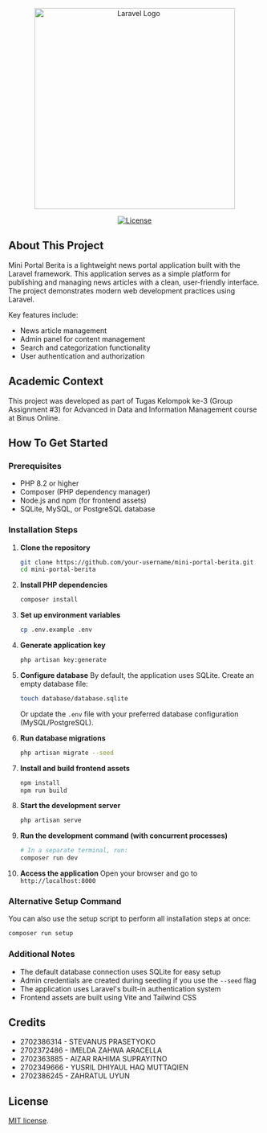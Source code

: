 <p align="center"><a href="https://laravel.com" target="_blank"><img src="https://raw.githubusercontent.com/laravel/art/master/logo-lockup/5%20SVG/2%20CMYK/1%20Full%20Color/laravel-logolockup-cmyk-red.svg" width="400" alt="Laravel Logo"></a></p>

<p align="center">
<a href="https://packagist.org/packages/laravel/framework"><img src="https://img.shields.io/packagist/l/laravel/framework" alt="License"></a>
</p>

## About This Project

Mini Portal Berita is a lightweight news portal application built with the Laravel framework. This application serves as a simple platform for publishing and managing news articles with a clean, user-friendly interface. The project demonstrates modern web development practices using Laravel.

Key features include:
- News article management
- Admin panel for content management
- Search and categorization functionality
- User authentication and authorization

## Academic Context

This project was developed as part of Tugas Kelompok ke-3 (Group Assignment #3) for Advanced in Data and Information Management course at Binus Online.

## How To Get Started

### Prerequisites
- PHP 8.2 or higher
- Composer (PHP dependency manager)
- Node.js and npm (for frontend assets)
- SQLite, MySQL, or PostgreSQL database

### Installation Steps

1. **Clone the repository**
   ```bash
   git clone https://github.com/your-username/mini-portal-berita.git
   cd mini-portal-berita
   ```

2. **Install PHP dependencies**
   ```bash
   composer install
   ```

3. **Set up environment variables**
   ```bash
   cp .env.example .env
   ```

4. **Generate application key**
   ```bash
   php artisan key:generate
   ```

5. **Configure database**
   By default, the application uses SQLite. Create an empty database file:
   ```bash
   touch database/database.sqlite
   ```
   
   Or update the `.env` file with your preferred database configuration (MySQL/PostgreSQL).

6. **Run database migrations**
   ```bash
   php artisan migrate --seed
   ```

7. **Install and build frontend assets**
   ```bash
   npm install
   npm run build
   ```

8. **Start the development server**
   ```bash
   php artisan serve
   ```

9. **Run the development command (with concurrent processes)**
   ```bash
   # In a separate terminal, run:
   composer run dev
   ```

10. **Access the application**
    Open your browser and go to `http://localhost:8000`

### Alternative Setup Command
You can also use the setup script to perform all installation steps at once:
```bash
composer run setup
```

### Additional Notes
- The default database connection uses SQLite for easy setup
- Admin credentials are created during seeding if you use the `--seed` flag
- The application uses Laravel's built-in authentication system
- Frontend assets are built using Vite and Tailwind CSS



## Credits

- 2702386314 - STEVANUS PRASETYOKO
- 2702372486 - IMELDA ZAHWA ARACELLA
- 2702363885 - AIZAR RAHIMA SUPRAYITNO
- 2702349666 - YUSRIL DHIYAUL HAQ MUTTAQIEN
- 2702386245 - ZAHRATUL UYUN


## License

[MIT license](https://opensource.org/licenses/MIT).
